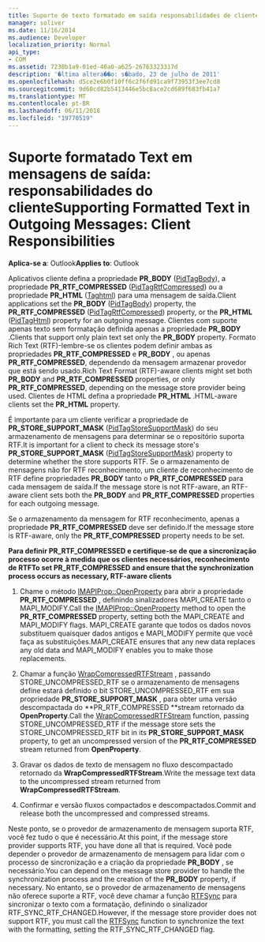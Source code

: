```yaml
---
title: Suporte de texto formatado em saída responsabilidades de cliente de mensagens
manager: soliver
ms.date: 11/16/2014
ms.audience: Developer
localization_priority: Normal
api_type:
- COM
ms.assetid: 7238b1a9-01ed-46a0-a625-26763323317d
description: '�ltima altera��o: s�bado, 23 de julho de 2011'
ms.openlocfilehash: d5ce2e6b0f10ff6c2f6fd91ca9f73953f3ee7cd8
ms.sourcegitcommit: 9d60cd82b5413446e5bc8ace2cd689f683fb41a7
ms.translationtype: MT
ms.contentlocale: pt-BR
ms.lasthandoff: 06/11/2018
ms.locfileid: "19770519"
---
```

# <a name="supporting-formatted-text-in-outgoing-messages-client-responsibilities"></a><span data-ttu-id="ea079-103">Suporte formatado Text em mensagens de saída: responsabilidades do cliente</span><span class="sxs-lookup"><span data-stu-id="ea079-103">Supporting Formatted Text in Outgoing Messages: Client Responsibilities</span></span>

  
  
<span data-ttu-id="ea079-104">**Aplica-se a**: Outlook</span><span class="sxs-lookup"><span data-stu-id="ea079-104">**Applies to**: Outlook</span></span> 
  
<span data-ttu-id="ea079-105">Aplicativos cliente defina a propriedade **PR_BODY** ([PidTagBody](pidtagbody-canonical-property.md)), a propriedade **PR_RTF_COMPRESSED** ([PidTagRtfCompressed](pidtagrtfcompressed-canonical-property.md)) ou a propriedade **PR_HTML** ([Taghtml](pidtaghtml-canonical-property.md)) para uma mensagem de saída.</span><span class="sxs-lookup"><span data-stu-id="ea079-105">Client applications set the **PR_BODY** ([PidTagBody](pidtagbody-canonical-property.md)) property, the **PR_RTF_COMPRESSED** ([PidTagRtfCompressed](pidtagrtfcompressed-canonical-property.md)) property, or the **PR_HTML** ([PidTagHtml](pidtaghtml-canonical-property.md)) property for an outgoing message.</span></span> <span data-ttu-id="ea079-106">Clientes com suporte apenas texto sem formatação definida apenas a propriedade **PR_BODY** .</span><span class="sxs-lookup"><span data-stu-id="ea079-106">Clients that support only plain text set only the **PR_BODY** property.</span></span> <span data-ttu-id="ea079-107">Formato Rich Text (RTF)-lembre-se os clientes podem definir ambas as propriedades **PR_RTF_COMPRESSED** e **PR_BODY** , ou apenas **PR_RTF_COMPRESSED**, dependendo da mensagem armazenar provedor que está sendo usado.</span><span class="sxs-lookup"><span data-stu-id="ea079-107">Rich Text Format (RTF)-aware clients might set both **PR_BODY** and **PR_RTF_COMPRESSED** properties, or only **PR_RTF_COMPRESSED**, depending on the message store provider being used.</span></span> <span data-ttu-id="ea079-108">Clientes de HTML defina a propriedade **PR_HTML** .</span><span class="sxs-lookup"><span data-stu-id="ea079-108">HTML-aware clients set the **PR_HTML** property.</span></span> 
  
<span data-ttu-id="ea079-109">É importante para um cliente verificar a propriedade de **PR_STORE_SUPPORT_MASK** ([PidTagStoreSupportMask](pidtagstoresupportmask-canonical-property.md)) do seu armazenamento de mensagens para determinar se o repositório suporta RTF.</span><span class="sxs-lookup"><span data-stu-id="ea079-109">It is important for a client to check its message store's **PR_STORE_SUPPORT_MASK** ([PidTagStoreSupportMask](pidtagstoresupportmask-canonical-property.md)) property to determine whether the store supports RTF.</span></span> <span data-ttu-id="ea079-110">Se o armazenamento de mensagens não for RTF reconhecimento, um cliente de reconhecimento de RTF define propriedades **PR_BODY** tanto o **PR_RTF_COMPRESSED** para cada mensagem de saída.</span><span class="sxs-lookup"><span data-stu-id="ea079-110">If the message store is not RTF-aware, an RTF-aware client sets both the **PR_BODY** and **PR_RTF_COMPRESSED** properties for each outgoing message.</span></span> 
  
<span data-ttu-id="ea079-111">Se o armazenamento da mensagem for RTF reconhecimento, apenas a propriedade **PR_RTF_COMPRESSED** deve ser definido.</span><span class="sxs-lookup"><span data-stu-id="ea079-111">If the message store is RTF-aware, only the **PR_RTF_COMPRESSED** property needs to be set.</span></span> 
  
 <span data-ttu-id="ea079-112">**Para definir PR_RTF_COMPRESSED e certifique-se de que a sincronização processo ocorre à medida que os clientes necessários, reconhecimento de RTF**</span><span class="sxs-lookup"><span data-stu-id="ea079-112">**To set PR_RTF_COMPRESSED and ensure that the synchronization process occurs as necessary, RTF-aware clients**</span></span>
  
1. <span data-ttu-id="ea079-113">Chame o método [IMAPIProp::OpenProperty](imapiprop-openproperty.md) para abrir a propriedade **PR_RTF_COMPRESSED** , definindo sinalizadores MAPI_CREATE tanto o MAPI_MODIFY.</span><span class="sxs-lookup"><span data-stu-id="ea079-113">Call the [IMAPIProp::OpenProperty](imapiprop-openproperty.md) method to open the **PR_RTF_COMPRESSED** property, setting both the MAPI_CREATE and MAPI_MODIFY flags.</span></span> <span data-ttu-id="ea079-114">MAPI_CREATE garante que todos os dados novos substituem quaisquer dados antigos e MAPI_MODIFY permite que você faça as substituições.</span><span class="sxs-lookup"><span data-stu-id="ea079-114">MAPI_CREATE ensures that any new data replaces any old data and MAPI_MODIFY enables you to make those replacements.</span></span> 
    
2. <span data-ttu-id="ea079-115">Chamar a função [WrapCompressedRTFStream](wrapcompressedrtfstream.md) , passando STORE_UNCOMPRESSED_RTF se o armazenamento de mensagens define estará definido o bit STORE_UNCOMPRESSED_RTF em sua propriedade **PR_STORE_SUPPORT_MASK** , para obter uma versão descompactada do **PR_RTF_COMPRESSED **stream retornado da **OpenProperty**.</span><span class="sxs-lookup"><span data-stu-id="ea079-115">Call the [WrapCompressedRTFStream](wrapcompressedrtfstream.md) function, passing STORE_UNCOMPRESSED_RTF if the message store sets the STORE_UNCOMPRESSED_RTF bit in its **PR_STORE_SUPPORT_MASK** property, to get an uncompressed version of the **PR_RTF_COMPRESSED** stream returned from **OpenProperty**.</span></span>
    
3. <span data-ttu-id="ea079-116">Gravar os dados de texto de mensagem no fluxo descompactado retornado da **WrapCompressedRTFStream**.</span><span class="sxs-lookup"><span data-stu-id="ea079-116">Write the message text data to the uncompressed stream returned from **WrapCompressedRTFStream**.</span></span>
    
4. <span data-ttu-id="ea079-117">Confirmar e versão fluxos compactados e descompactados.</span><span class="sxs-lookup"><span data-stu-id="ea079-117">Commit and release both the uncompressed and compressed streams.</span></span>
    
<span data-ttu-id="ea079-118">Neste ponto, se o provedor de armazenamento de mensagem suporta RTF, você fez tudo o que é necessário.</span><span class="sxs-lookup"><span data-stu-id="ea079-118">At this point, if the message store provider supports RTF, you have done all that is required.</span></span> <span data-ttu-id="ea079-119">Você pode depender o provedor de armazenamento de mensagem para lidar com o processo de sincronização e a criação da propriedade **PR_BODY** , se necessário.</span><span class="sxs-lookup"><span data-stu-id="ea079-119">You can depend on the message store provider to handle the synchronization process and the creation of the **PR_BODY** property, if necessary.</span></span> <span data-ttu-id="ea079-120">No entanto, se o provedor de armazenamento de mensagens não oferece suporte a RTF, você deve chamar a função [RTFSync](rtfsync.md) para sincronizar o texto com a formatação, definindo o sinalizador RTF_SYNC_RTF_CHANGED.</span><span class="sxs-lookup"><span data-stu-id="ea079-120">However, if the message store provider does not support RTF, you must call the [RTFSync](rtfsync.md) function to synchronize the text with the formatting, setting the RTF_SYNC_RTF_CHANGED flag.</span></span> 
  

